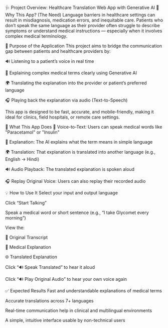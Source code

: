 🩺 Project Overview: Healthcare Translation Web App with Generative AI
📌 Why This App? (The Need)
Language barriers in healthcare settings can result in misdiagnosis, medication errors, and inequitable care. Patients who don’t speak the same language as their provider often struggle to describe symptoms or understand medical instructions — especially when it involves complex medical terminology.

🎯 Purpose of the Application
This project aims to bridge the communication gap between patients and healthcare providers by:

🔊 Listening to a patient’s voice in real time

🧠 Explaining complex medical terms clearly using Generative AI

🌍 Translating the explanation into the provider or patient’s preferred language

🎧 Playing back the explanation via audio (Text-to-Speech)

This app is designed to be fast, accurate, and mobile-friendly, making it ideal for clinics, field hospitals, or remote care settings.

🚀 What This App Does
🎤 Voice-to-Text: Users can speak medical words like "Paracetamol" or "Insulin"

🧠 Explanation: The AI explains what the term means in simple language

🌍 Translation: That explanation is translated into another language (e.g., English → Hindi)

🔊 Audio Playback: The translated explanation is spoken aloud

🎧 Replay Original Voice: Users can also replay their recorded audio

💡 How to Use It
Select your input and output language

Click “Start Talking”

Speak a medical word or short sentence (e.g., “I take Glycomet every morning”)

View the:

📝 Original Transcript

📖 Medical Explanation

🌐 Translated Explanation

Click “🔊 Speak Translated” to hear it aloud

Click “🔊 Play Original Audio” to hear your own voice again

✅ Expected Results
Fast and understandable explanations of medical terms

Accurate translations across 7+ languages

Real-time communication help in clinical and multilingual environments

A simple, intuitive interface usable by non-technical users

